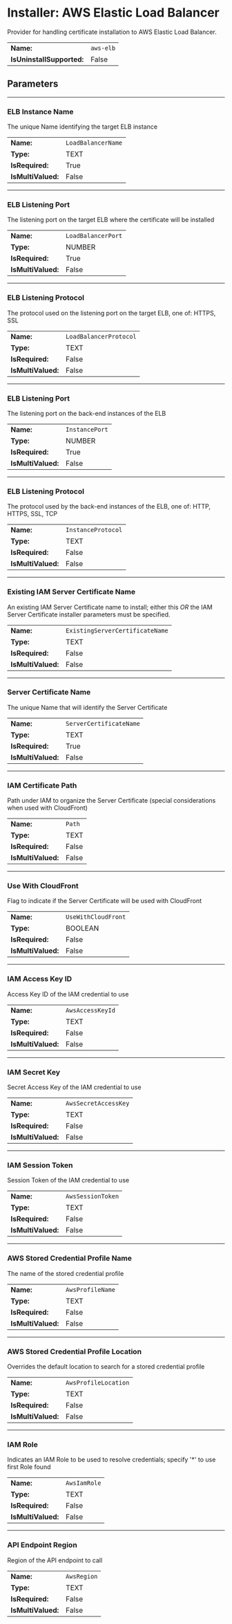 ﻿# Installer: AWS Elastic Load Balancer
Provider for handling certificate installation to AWS Elastic Load Balancer.

| | |
|-|-|
| **Name:** | `aws-elb`
| **IsUninstallSupported:** | False
## Parameters
---
### ELB Instance Name

The unique Name identifying the target ELB instance

| | |
|-|-|
| **Name:**          | `LoadBalancerName`
| **Type:**          | TEXT
| **IsRequired:**    | True
| **IsMultiValued:** | False

---
### ELB Listening Port

The listening port on the target ELB where the certificate will be installed

| | |
|-|-|
| **Name:**          | `LoadBalancerPort`
| **Type:**          | NUMBER
| **IsRequired:**    | True
| **IsMultiValued:** | False

---
### ELB Listening Protocol

The protocol used on the listening port on the target ELB, one of:  HTTPS, SSL

| | |
|-|-|
| **Name:**          | `LoadBalancerProtocol`
| **Type:**          | TEXT
| **IsRequired:**    | False
| **IsMultiValued:** | False

---
### ELB Listening Port

The listening port on the back-end instances of the ELB

| | |
|-|-|
| **Name:**          | `InstancePort`
| **Type:**          | NUMBER
| **IsRequired:**    | True
| **IsMultiValued:** | False

---
### ELB Listening Protocol

The protocol used  by the back-end instances of the ELB, one of:  HTTP, HTTPS, SSL, TCP

| | |
|-|-|
| **Name:**          | `InstanceProtocol`
| **Type:**          | TEXT
| **IsRequired:**    | False
| **IsMultiValued:** | False

---
### Existing IAM Server Certificate Name

An existing IAM Server Certificate name to install; either this *OR* the IAM Server Certificate installer parameters must be specified.

| | |
|-|-|
| **Name:**          | `ExistingServerCertificateName`
| **Type:**          | TEXT
| **IsRequired:**    | False
| **IsMultiValued:** | False

---
### Server Certificate Name

The unique Name that will identify the Server Certificate

| | |
|-|-|
| **Name:**          | `ServerCertificateName`
| **Type:**          | TEXT
| **IsRequired:**    | True
| **IsMultiValued:** | False

---
### IAM Certificate Path

Path under IAM to organize the Server Certificate (special considerations when used with CloudFront)

| | |
|-|-|
| **Name:**          | `Path`
| **Type:**          | TEXT
| **IsRequired:**    | False
| **IsMultiValued:** | False

---
### Use With CloudFront

Flag to indicate if the Server Certificate will be used with CloudFront

| | |
|-|-|
| **Name:**          | `UseWithCloudFront`
| **Type:**          | BOOLEAN
| **IsRequired:**    | False
| **IsMultiValued:** | False

---
### IAM Access Key ID

Access Key ID of the IAM credential to use

| | |
|-|-|
| **Name:**          | `AwsAccessKeyId`
| **Type:**          | TEXT
| **IsRequired:**    | False
| **IsMultiValued:** | False

---
### IAM Secret Key

Secret Access Key of the IAM credential to use

| | |
|-|-|
| **Name:**          | `AwsSecretAccessKey`
| **Type:**          | TEXT
| **IsRequired:**    | False
| **IsMultiValued:** | False

---
### IAM Session Token

Session Token of the IAM credential to use

| | |
|-|-|
| **Name:**          | `AwsSessionToken`
| **Type:**          | TEXT
| **IsRequired:**    | False
| **IsMultiValued:** | False

---
### AWS Stored Credential Profile Name

The name of the stored credential profile

| | |
|-|-|
| **Name:**          | `AwsProfileName`
| **Type:**          | TEXT
| **IsRequired:**    | False
| **IsMultiValued:** | False

---
### AWS Stored Credential Profile Location

Overrides the default location to search for a stored credential profile

| | |
|-|-|
| **Name:**          | `AwsProfileLocation`
| **Type:**          | TEXT
| **IsRequired:**    | False
| **IsMultiValued:** | False

---
### IAM Role

Indicates an IAM Role to be used to resolve credentials; specify '*' to use first Role found

| | |
|-|-|
| **Name:**          | `AwsIamRole`
| **Type:**          | TEXT
| **IsRequired:**    | False
| **IsMultiValued:** | False

---
### API Endpoint Region

Region of the API endpoint to call

| | |
|-|-|
| **Name:**          | `AwsRegion`
| **Type:**          | TEXT
| **IsRequired:**    | False
| **IsMultiValued:** | False


